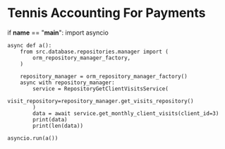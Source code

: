 # Tennis Accounting For Payments

if __name__ == "__main__":
    import asyncio

    async def a():
        from src.database.repositories.manager import (
            orm_repository_manager_factory,
        )

        repository_manager = orm_repository_manager_factory()
        async with repository_manager:
            service = RepositoryGetClientVisitsService(
                visit_repository=repository_manager.get_visits_repository()
            )
            data = await service.get_monthly_client_visits(client_id=3)
            print(data)
            print(len(data))

    asyncio.run(a())

